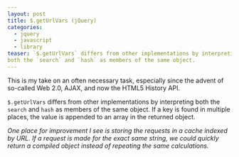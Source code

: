 ```yaml
---
layout: post
title: $.getUrlVars (jQuery)
categories:
  - jquery
  - javascript
  - library
teaser: `$.getUrlVars` differs from other implementations by interpreting
both the `search` and `hash` as members of the same object.
---
```


This is my take on an often necessary task, especially since the
advent of so-called Web 2.0, AJAX, and now the HTML5 History API.

`$.getUrlVars` differs from other implementations by interpreting
both the `search` and `hash` as members of the same object. If a key
is found in multiple places, the value is appended to an array
in the returned object.

*One place for improvement I see is storing the requests in a cache
indexed by URL. If a request is made for the exact same string, we
could quickly return a compiled object instead of repeating the same
calculations.*

<script src="https://gist.github.com/882744.js"> </script>